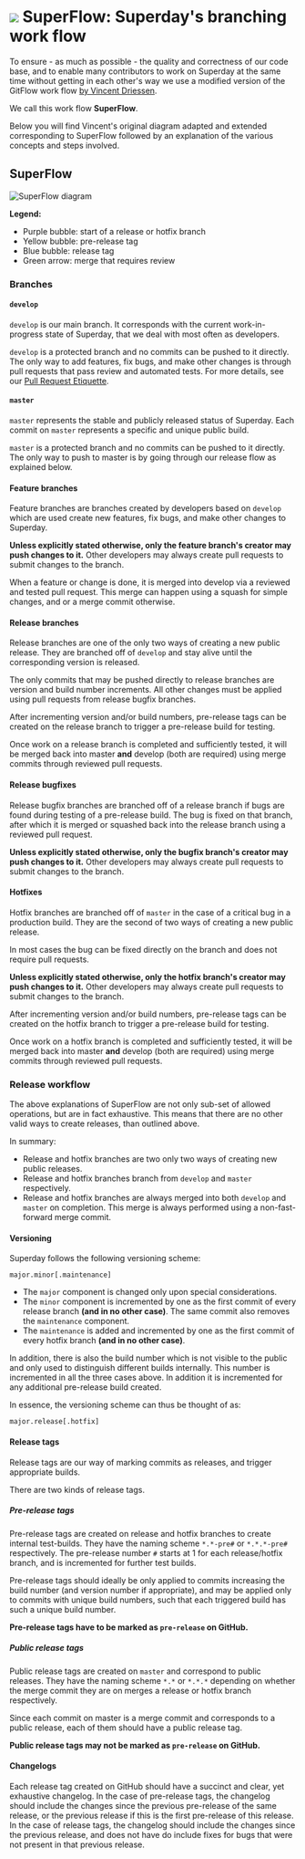# ![](https://raw.githubusercontent.com/toggl/superday/develop/teferi/Assets.xcassets/icSuperday.imageset/icSuperday.png) SuperFlow: Superday's branching work flow

To ensure - as much as possible - the quality and correctness of our code base, and to enable many contributors to work on Superday at the same time without getting in each other's way we use a modified version of the GitFlow work flow [by Vincent Driessen](http://nvie.com/posts/a-successful-git-branching-model/ "Original Blog post 'A successful Git branching model' by Vincent Driessen").

We call this work flow **SuperFlow**.

Below you will find Vincent's original diagram adapted and extended corresponding to SuperFlow followed by an explanation of the various concepts and steps involved.

## SuperFlow

![SuperFlow diagram](https://raw.githubusercontent.com/toggl/superday/develop/docs/images/superflow.png)

**Legend:**
- Purple bubble: start of a release or hotfix branch
- Yellow bubble: pre-release tag
- Blue bubble: release tag
- Green arrow: merge that requires review

### Branches

#### `develop`

`develop` is our main branch. It corresponds with the current work-in-progress state of Superday, that we deal with most often as developers.

`develop` is a protected branch and no commits can be pushed to it directly. The only way to add features, fix bugs, and make other changes is through pull requests that pass review and automated tests. For more details, see our [Pull Request Etiquette](https://github.com/toggl/superday#pull-request-etiquette "Superday Pull Request Etiquette").

#### `master`

`master` represents the stable and publicly released status of Superday. Each commit on `master` represents a specific and unique public build.

`master` is a protected branch and no commits can be pushed to it directly. The only way to push to master is by going through our release flow as explained below.

#### Feature branches

Feature branches are branches created by developers based on `develop` which are used create new features, fix bugs, and make other changes to Superday.

**Unless explicitly stated otherwise, only the feature branch's creator may push changes to it.** Other developers may always create pull requests to submit changes to the branch.

When a feature or change is done, it is merged into develop via a reviewed and tested pull request. This merge can happen using a squash for simple changes, and or a merge commit otherwise.

#### Release branches

Release branches are one of the only two ways of creating a new public release. They are branched off of `develop` and stay alive until the corresponding version is released.

The only commits that may be pushed directly to release branches are version and build number increments. All other changes must be applied using pull requests from release bugfix branches.

After incrementing version and/or build numbers, pre-release tags can be created on the release branch to trigger a pre-release build for testing.

Once work on a release branch is completed and sufficiently tested, it will be merged back into master **and** develop (both are required) using merge commits through reviewed pull requests.

#### Release bugfixes

Release bugfix branches are branched off of a release branch if bugs are found during testing of a pre-release build. The bug is fixed on that branch, after which it is merged or squashed back into the release branch using a reviewed pull request.

**Unless explicitly stated otherwise, only the bugfix branch's creator may push changes to it.** Other developers may always create pull requests to submit changes to the branch.

#### Hotfixes

Hotfix branches are branched off of `master` in the case of a critical bug in a production build. They are the second of two ways of creating a new public release.

In most cases the bug can be fixed directly on the branch and does not require pull requests.

**Unless explicitly stated otherwise, only the hotfix branch's creator may push changes to it.** Other developers may always create pull requests to submit changes to the branch.

After incrementing version and/or build numbers, pre-release tags can be created on the hotfix branch to trigger a pre-release build for testing.

Once work on a hotfix branch is completed and sufficiently tested, it will be merged back into master **and** develop (both are required) using merge commits through reviewed pull requests.

### Release workflow

The above explanations of SuperFlow are not only sub-set of allowed operations, but are in fact exhaustive. This means that there are no other valid ways to create releases, than outlined above.

In summary:
- Release and hotfix branches are two only two ways of creating new public releases.
- Release and hotfix branches branch from `develop` and `master` respectively.
- Release and hotfix branches are always merged into both `develop` and `master` on completion. This merge is always performed using a non-fast-forward merge commit.

#### Versioning

Superday follows the following versioning scheme:

    major.minor[.maintenance]

- The `major` component is changed only upon special considerations.
- The `minor` component is incremented by one as the first commit of every release branch **(and in no other case)**. The same commit also removes the `maintenance` component.
- The `maintenance` is added and incremented by one as the first commit of every hotfix branch **(and in no other case)**.

In addition, there is also the build number which is not visible to the public and only used to distinguish different builds internally. This number is incremented in all the three cases above. In addition it is incremented for any additional pre-release build created.

In essence, the versioning scheme can thus be thought of as:

    major.release[.hotfix]

#### Release tags

Release tags are our way of marking commits as releases, and trigger appropriate builds.

There are two kinds of release tags.

##### Pre-release tags

Pre-release tags are created on release and hotfix branches to create internal test-builds. They have the naming scheme `*.*-pre#` or `*.*.*-pre#` respectively. The pre-release number `#` starts at 1 for each release/hotfix branch, and is incremented for further test builds.

Pre-release tags should ideally be only applied to commits increasing the build number (and version number if appropriate), and may be applied only to commits with unique build numbers, such that each triggered build has such a unique build number.

**Pre-release tags have to be marked as `pre-release` on GitHub.**

##### Public release tags

Public release tags are created on `master` and correspond to public releases. They have the naming scheme `*.*` or `*.*.*` depending on whether the merge commit they are on merges a release or hotfix branch respectively.

Since each commit on master is a merge commit and corresponds to a public release, each of them should have a public release tag.

**Public release tags may not be marked as `pre-release` on GitHub.**

#### Changelogs

Each release tag created on GitHub should have a succinct and clear, yet exhaustive changelog. In the case of pre-release tags, the changelog should include the changes since the previous pre-release of the same release, or the previous release if this is the first pre-release of this release. In the case of release tags, the changelog should include the changes since the previous release, and does not have do include fixes for bugs that were not present in that previous release.

